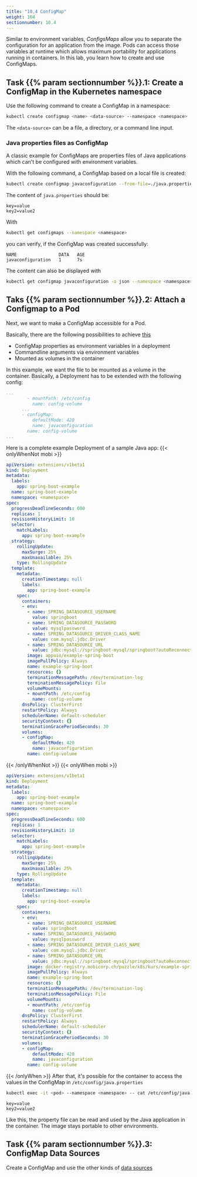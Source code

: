 ```yaml
---
title: "10.4 ConfigMap"
weight: 104
sectionnumber: 10.4
---
```


Similar to environment variables, _ConfigsMaps_ allow you to separate the configuration for an application from the image. Pods can access those variables at runtime which allows maximum portability for applications running in containers.
In this lab, you learn how to create and use ConfigMaps.


## Task {{% param sectionnumber %}}.1: Create a ConfigMap in the Kubernetes namespace

Use the following command to create a ConfigMap in a namespace:

```bash
kubectl create configmap <name> <data-source> --namespace <namespace>
```

The `<data-source>` can be a file, a directory, or a command line input.


### Java properties files as ConfigMap

A classic example for ConfigMaps are properties files of Java applications which can't be configured with environment variables.

With the following command, a ConfigMap based on a local file is created:

```bash
kubectl create configmap javaconfiguration --from-file=./java.properties --namespace <namespace>
```

The content of `java.properties` should be:

```properties
key=value
key2=value2
```

With

```bash
kubectl get configmaps --namespace <namespace>
```

you can verify, if the ConfigMap was created successfully:

```
NAME                DATA   AGE
javaconfiguration   1      7s
```

The content can also be displayed with

```bash
kubectl get configmap javaconfiguration -o json --namespace <namespace>
```


## Taks {{% param sectionnumber %}}.2: Attach a Configmap to a Pod

Next, we want to make a ConfigMap accessible for a Pod.

Basically, there are the following possibilities to achieve [this](https://kubernetes.io/docs/tasks/configure-pod-container/configure-pod-configmap/)

* ConfigMap properties as environment variables in a deployment
* Commandline arguments via environment variables
* Mounted as volumes in the container

In this example, we want the file to be mounted as a volume in the container.
Basically, a Deployment has to be extended with the following config:

```yaml
...
        - mountPath: /etc/config
          name: config-volume
      ...
      - configMap:
          defaultMode: 420
          name: javaconfiguration
        name: config-volume
...
```

Here is a complete example Deployment of a sample Java app:
{{< onlyWhenNot mobi >}}

```yaml
apiVersion: extensions/v1beta1
kind: Deployment
metadata:
  labels:
    app: spring-boot-example
  name: spring-boot-example
  namespace: <namespace>
spec:
  progressDeadlineSeconds: 600
  replicas: 1
  revisionHistoryLimit: 10
  selector:
    matchLabels:
      app: spring-boot-example
  strategy:
    rollingUpdate:
      maxSurge: 25%
      maxUnavailable: 25%
    type: RollingUpdate
  template:
    metadata:
      creationTimestamp: null
      labels:
        app: spring-boot-example
    spec:
      containers:
      - env:
        - name: SPRING_DATASOURCE_USERNAME
          value: springboot
        - name: SPRING_DATASOURCE_PASSWORD
          value: mysqlpassword
        - name: SPRING_DATASOURCE_DRIVER_CLASS_NAME
          value: com.mysql.jdbc.Driver
        - name: SPRING_DATASOURCE_URL
          value: jdbc:mysql://springboot-mysql/springboot?autoReconnect=true
        image: appuio/example-spring-boot
        imagePullPolicy: Always
        name: example-spring-boot
        resources: {}
        terminationMessagePath: /dev/termination-log
        terminationMessagePolicy: File
        volumeMounts:
        - mountPath: /etc/config
          name: config-volume
      dnsPolicy: ClusterFirst
      restartPolicy: Always
      schedulerName: default-scheduler
      securityContext: {}
      terminationGracePeriodSeconds: 30
      volumes:
      - configMap:
          defaultMode: 420
          name: javaconfiguration
        name: config-volume
```

{{< /onlyWhenNot >}}
{{< onlyWhen mobi >}}

```yaml
apiVersion: extensions/v1beta1
kind: Deployment
metadata:
  labels:
    app: spring-boot-example
  name: spring-boot-example
  namespace: <namespace>
spec:
  progressDeadlineSeconds: 600
  replicas: 1
  revisionHistoryLimit: 10
  selector:
    matchLabels:
      app: spring-boot-example
  strategy:
    rollingUpdate:
      maxSurge: 25%
      maxUnavailable: 25%
    type: RollingUpdate
  template:
    metadata:
      creationTimestamp: null
      labels:
        app: spring-boot-example
    spec:
      containers:
      - env:
        - name: SPRING_DATASOURCE_USERNAME
          value: springboot
        - name: SPRING_DATASOURCE_PASSWORD
          value: mysqlpassword
        - name: SPRING_DATASOURCE_DRIVER_CLASS_NAME
          value: com.mysql.jdbc.Driver
        - name: SPRING_DATASOURCE_URL
          value: jdbc:mysql://springboot-mysql/springboot?autoReconnect=true
        image: docker-registry.mobicorp.ch/puzzle/k8s/kurs/example-spring-boot:latest
        imagePullPolicy: Always
        name: example-spring-boot
        resources: {}
        terminationMessagePath: /dev/termination-log
        terminationMessagePolicy: File
        volumeMounts:
        - mountPath: /etc/config
          name: config-volume
      dnsPolicy: ClusterFirst
      restartPolicy: Always
      schedulerName: default-scheduler
      securityContext: {}
      terminationGracePeriodSeconds: 30
      volumes:
      - configMap:
          defaultMode: 420
          name: javaconfiguration
        name: config-volume

```

{{< /onlyWhen >}}
After that, it's possible for the container to access the values in the ConfigMap in `/etc/config/java.properties`

```bash
kubectl exec -it <pod> --namespace <namespace> -- cat /etc/config/java.properties
```

```properties
key=value
key2=value2
```

Like this, the property file can be read and used by the Java application in the container. The image stays portable to other environments.


## Task {{% param sectionnumber %}}.3: ConfigMap Data Sources

Create a ConfigMap and use the other kinds of [data sources](https://kubernetes.io/docs/tasks/configure-pod-container/configure-pod-configmap/)
